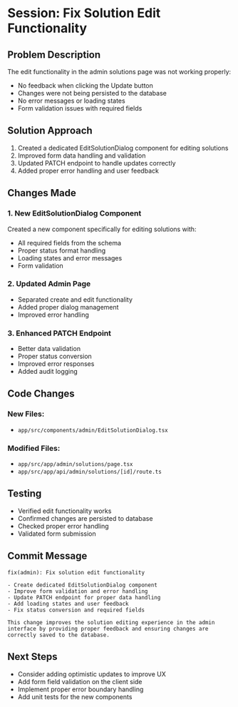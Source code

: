 # Session: Fix Solution Edit Functionality

## Problem Description
The edit functionality in the admin solutions page was not working properly:
- No feedback when clicking the Update button
- Changes were not being persisted to the database
- No error messages or loading states
- Form validation issues with required fields

## Solution Approach
1. Created a dedicated EditSolutionDialog component for editing solutions
2. Improved form data handling and validation
3. Updated PATCH endpoint to handle updates correctly
4. Added proper error handling and user feedback

## Changes Made

### 1. New EditSolutionDialog Component
Created a new component specifically for editing solutions with:
- All required fields from the schema
- Proper status format handling
- Loading states and error messages
- Form validation

### 2. Updated Admin Page
- Separated create and edit functionality
- Added proper dialog management
- Improved error handling

### 3. Enhanced PATCH Endpoint
- Better data validation
- Proper status conversion
- Improved error responses
- Added audit logging

## Code Changes

### New Files:
- `app/src/components/admin/EditSolutionDialog.tsx`

### Modified Files:
- `app/src/app/admin/solutions/page.tsx`
- `app/src/app/api/admin/solutions/[id]/route.ts`

## Testing
- Verified edit functionality works
- Confirmed changes are persisted to database
- Checked proper error handling
- Validated form submission

## Commit Message
```
fix(admin): Fix solution edit functionality

- Create dedicated EditSolutionDialog component
- Improve form validation and error handling
- Update PATCH endpoint for proper data handling
- Add loading states and user feedback
- Fix status conversion and required fields

This change improves the solution editing experience in the admin
interface by providing proper feedback and ensuring changes are
correctly saved to the database.
```

## Next Steps
- Consider adding optimistic updates to improve UX
- Add form field validation on the client side
- Implement proper error boundary handling
- Add unit tests for the new components